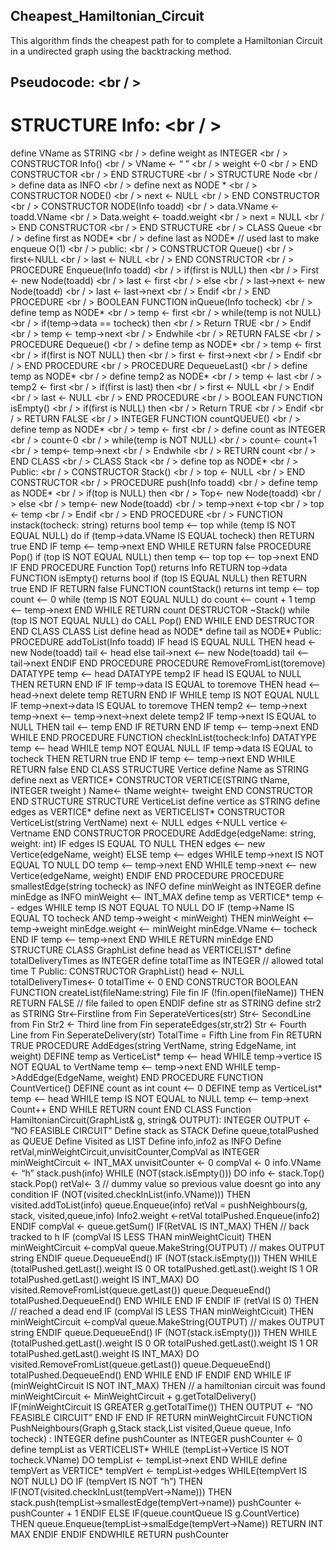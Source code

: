 ## Cheapest_Hamiltonian_Circuit
This algorithm finds the cheapest path for to complete a Hamiltonian Circuit in a undirected graph using the backtracking method.

## Pseudocode: <br / >
# STRUCTURE Info: <br / >
define VName as STRING <br / >
define weight as INTEGER <br / >
CONSTRUCTOR Info() <br / >
VName ← “ ” <br / >
weight ←0 <br / >
END CONSTRUCTOR <br / >
END STRUCTURE <br / >
STRUCTURE Node <br / >
define data as INFO <br / >
define next as NODE * <br / >
CONSTRUCTOR NODE() <br / >
next ← NULL <br / >
END CONSTRUCTOR <br / >
CONSTRUCTOR NODE(Info toadd) <br / >
data.VName ← toadd.VName <br / >
Data.weight ← toadd.weight <br / >
next = NULL <br / >
END CONSTRUCTOR <br / >
END STRUCTURE <br / >
CLASS Queue <br / >
define first as NODE* <br / >
define last as NODE* // used last to make enqueue O(1) <br / >
public: <br / >
CONSTRUCTOR Queue() <br / >
first←NULL <br / >
last ← NULL <br / >
END CONSTRUCTOR <br / >
PROCEDURE Enqueue(Info toadd) <br / >
if(first is NULL) then <br / >
First ← new Node(toadd) <br / >
last ← first <br / >
else <br / >
last→next ← new Node(toadd) <br / >
last ← last→next <br / >
Endif <br / >
END PROCEDURE <br / >
BOOLEAN FUNCTION inQueue(Info tocheck) <br / >
define temp as NODE* <br / >
temp ← first <br / >
while(temp is not NULL) <br / >
if(temp→data == tocheck) then <br / >
Return TRUE <br / >
Endif <br / >
temp ← temp→next <br / >
Endwhile <br / >
RETURN FALSE <br / >
PROCEDURE Dequeue() <br / >
define temp as NODE* <br / >
temp ← first <br / >
if(first is NOT NULL) then <br / >
first ← first→next <br / >
Endif <br / >
END PROCEDURE <br / >
PROCEDURE DequeueLast() <br / >
define temp as NODE* <br / >
define temp2 as NODE* <br / >
temp ← last <br / >
temp2 ← first <br / >
if(first is last) then <br / >
first ← NULL <br / >
Endif <br / >
last ← NULL <br / >
END PROCEDURE <br / >
BOOLEAN FUNCTION isEmpty() <br / >
if(first is NULL) then <br / >
Return TRUE <br / >
Endif <br / >
RETURN FALSE <br / >
INTEGER FUNCTION countQUEUE() <br / >
define temp as NODE* <br / >
temp ← first <br / >
define count as INTEGER <br / >
count←0 <br / >
while(temp is NOT NULL) <br / >
count← count+1 <br / >
temp← temp→next <br / >
Endwhile <br / >
RETURN count <br / >
END CLASS <br / >
CLASS Stack <br / >
define top as NODE* <br / >
Public: <br / >
CONSTRUCTOR Stack() <br / >
top ← NULL <br / >
END CONSTRUCTOR <br / >
PROCEDURE push(Info toadd) <br / >
define temp as NODE* <br / >
if(top is NULL) then <br / >
Top← new Node(toadd) <br / >
else <br / >
temp← new Node(toadd) <br / >
temp→next ←top <br / >
top ← temp <br / >
Endif <br / >
END PROCEDURE <br / >
FUNCTION instack(tocheck: string) returns bool
temp <-- top
while (temp IS NOT EQUAL NULL) do
if (temp->data.VName IS EQUAL tocheck) then
RETURN true
END IF
temp <-- temp->next
END WHILE
RETURN false
PROCEDURE Pop()
if (top IS NOT EQUAL NULL) then
temp <-- top
top <-- top->next
END IF
END PROCEDURE
Function Top() returns Info
RETURN top->data
FUNCTION isEmpty() returns bool
if (top IS EQUAL NULL) then
RETURN true
END IF
RETURN false
FUNCTION countStack() returns int
temp <-- top
count <-- 0
while (temp IS NOT EQUAL NULL) do
count <-- count + 1
temp <-- temp->next
END WHILE
RETURN count
DESTRUCTOR ~Stack()
while (top IS NOT EQUAL NULL) do
CALL Pop()
END WHILE
END DESTRUCTOR
END CLASS
CLASS List
define head as NODE*
define tail as NODE*
Public:
PROCEDURE addToList(Info toadd)
IF head IS EQUAL NULL THEN
head ← new Node(toadd)
tail ← head
else
tail->next <-- new Node(toadd)
tail <-- tail->next
ENDIF
END PROCEDURE
PROCEDURE RemoveFromList(toremove)
DATATYPE temp <-- head
DATATYPE temp2
IF head IS EQUAL to NULL THEN
RETURN
END IF
IF temp->data IS EQUAL to toremove THEN
head <-- head->next
delete temp
RETURN
END IF
WHILE temp IS NOT EQUAL NULL
IF temp->next->data IS EQUAL to toremove THEN
temp2 <-- temp->next
temp->next <-- temp->next->next
delete temp2
IF temp->next IS EQUAL to NULL THEN
tail <-- temp
END IF
RETURN
END IF
temp <-- temp->next
END WHILE
END PROCEDURE
FUNCTION checkInList(tocheck:Info)
DATATYPE temp <-- head
WHILE temp NOT EQUAL NULL
IF temp->data IS EQUAL to tocheck THEN
RETURN true
END IF
temp <-- temp->next
END WHILE
RETURN false
END CLASS
STRUCTURE Vertice
define Name as STRING
define next as VERTICE*
CONSTRUCTOR VERTICE(STRING tName, INTEGER tweight )
Name← tName
weight← tweight
END CONSTRUCTOR
END STRUCTURE
STRUCTURE VerticeList
define vertice as STRING
define edges as VERTICE*
define next as VERTICELIST*
CONSTRUCTOR VerticeList(string VertName)
next ← NULL
edges ←NULL
vertice ← Vertname
END CONSTRUCTOR
PROCEDURE AddEdge(edgeName: string, weight: int)
IF edges IS EQUAL TO NULL THEN
edges <-- new Vertice(edgeName, weight)
ELSE
temp <-- edges
WHILE temp->next IS NOT EQUAL TO NULL DO
temp <-- temp->next
END WHILE
temp->next <-- new Vertice(edgeName, weight)
ENDIF
END PROCEDURE
PROCEDURE smallestEdge(string tocheck) as INFO
define minWeight as INTEGER
define minEdge as INFO
minWeight <-- INT_MAX
define temp as VERTICE*
temp <-- edges
WHILE temp IS NOT EQUAL TO NULL DO
IF (temp->Name IS EQUAL TO tocheck AND temp->weight < minWeight)
THEN
minWeight <-- temp->weight
minEdge.weight <-- minWeight
minEdge.VName <-- tocheck
END IF
temp <-- temp->next
END WHILE
RETURN minEdge
END STRUCTURE
CLASS GraphList
define head as VERTICELIST*
define totalDeliveryTimes as INTEGER
define totalTime as INTEGER // allowed total time T
Public:
CONSTRUCTOR GraphList()
head ← NULL
totalDeliveryTimes← 0
totalTime ← 0
END CONSTRUCTOR
BOOLEAN FUNCTION createList(fileName:string)
File fin
IF (!fin.open(fileName)) THEN
RETURN FALSE // file failed to open
ENDIF
define str as STRING
define str2 as STRING
Str←Firstline from Fin
SeperateVertices(str)
Str← SecondLine from Fin
Str2 ← Third line from Fin
seperateEdges(str,str2)
Str ← Fourth Line from Fin
SeperateDelivery(str)
TotalTime = Fifth Line from Fin
RETURN TRUE
PROCEDURE AddEdges(string VertName, string EdgeName, int weight)
DEFINE temp as VerticeList*
temp <-- head
WHILE temp->vertice IS NOT EQUAL to VertName
temp <-- temp->next
END WHILE
temp->AddEdge(EdgeName, weight)
END PROCEDURE
FUNCTION CountVertice()
DEFINE count as int
count <-- 0
DEFINE temp as VerticeList*
temp <-- head
WHILE temp IS NOT EQUAL to NULL
temp <-- temp->next
Count++
END WHILE
RETURN count
END CLASS
Function HamiltonianCircuit(GraphList& g, string& OUTPUT): INTEGER
OUTPUT ← “NO FEASIBLE CIRCUIT”
Define stack as STACK
Define queue,totalPushed as QUEUE
Define Visited as LIST
Define info,info2 as INFO
Define retVal,minWeightCircuit,unvisitCounter,CompVal as INTEGER
minWeightCircuit ← INT_MAX
unvisitCounter ← 0
compVal ← 0
info.VName ← “h”
stack.push(info)
WHILE (NOT(stack.isEmpty())) DO
info ← stack.Top()
stack.Pop()
retVal← 3 // dummy value so previous value doesnt go into any condition
IF (NOT(visited.checkInList(info.VName))) THEN
visited.addToList(info)
queue.Enqueue(info)
retVal = pushNeighbours(g, stack, visited,queue,info)
Info2.weight ←retVal
totalPushed.Enqueue(info2)
ENDIF
compVal ← queue.getSum()
IF(RetVAL IS INT_MAX) THEN // back tracked to h
IF (compVal IS LESS THAN minWeightCicuit) THEN
minWeightCircuit ←compVal
queue.MakeString(OUTPUT) // makes OUTPUT string
ENDIF
queue.DequeueEnd()
IF (NOT(stack.isEmpty())) THEN
WHILE (totalPushed.getLast().weight IS 0 OR
totalPushed.getLast().weight IS 1 OR totalPushed.getLast().weight IS INT_MAX) DO
visited.RemoveFromList(queue.getLast())
queue.DequeueEnd()
totalPushed.DequeueEnd()
END WHILE
END IF
ENDIF
IF (retVal IS 0) THEN // reached a dead end
IF (compVal IS LESS THAN minWeightCicuit) THEN
minWeightCircuit ←compVal
queue.MakeString(OUTPUT) // makes OUTPUT string
ENDIF
queue.DequeueEnd()
IF (NOT(stack.isEmpty())) THEN
WHILE (totalPushed.getLast().weight IS 0 OR
totalPushed.getLast().weight IS 1 OR totalPushed.getLast().weight IS INT_MAX) DO
visited.RemoveFromList(queue.getLast())
queue.DequeueEnd()
totalPushed.DequeueEnd()
END WHILE
END IF
ENDIF
END WHILE
IF (minWeightCircuit IS NOT INT_MAX) THEN // a hamiltonian circuit was found
minWeightCircuit ← MinWeightCircuit + g.getTotalDelivery()
IF(minWeightCircuit IS GREATER g.getTotalTime()) THEN
OUTPUT ← “NO FEASIBLE CIRCUIT”
END IF
END IF
RETURN minWeightCircuit
FUNCTION PushNeighbours(Graph g,Stack stack,List visited,Queue queue,
Info tocheck) : INTEGER
define pushCounter as INTEGER
pushCounter ← 0
define tempList as VERTICELIST*
WHILE (tempList→Vertice IS NOT tocheck.VName) DO
tempList ← tempList→next
END WHILE
define tempVert as VERTICE*
tempVert ← tempList→edges
WHILE(tempVert IS NOT NULL) DO
IF (tempVert IS NOT “h”) THEN
IF(NOT(visited.checkInLust(tempVert→Name))) THEN
stack.push(tempList→smallestEdge(tempVert->name))
pushCounter ← pushCounter + 1
ENDIF
ELSE
IF(queue.countQueue IS g.CountVertice) THEN
queue.Enqueue(tempList->smalEdge(tempVert->Name))
RETURN INT MAX
ENDIF
ENDIF
ENDWHILE
RETURN pushCounter

